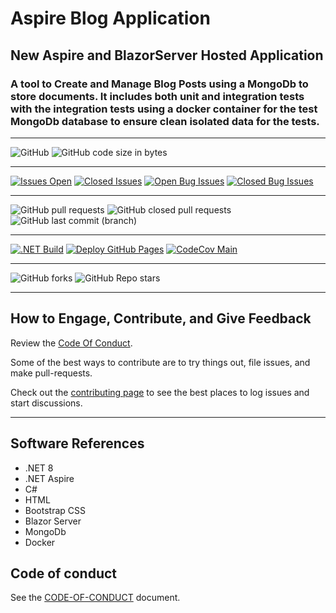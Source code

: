 # Aspire Blog Application

## New Aspire and BlazorServer Hosted Application

### A tool to Create and Manage Blog Posts using a MongoDb to store documents. It includes both unit and integration tests with the integration tests using a docker container for the test MongoDb database to ensure  clean isolated data for the tests.

****
![GitHub](https://img.shields.io/github/license/mpaulosky/AspireBlog?logo=github)
![GitHub code size in bytes](https://img.shields.io/github/languages/code-size/mpaulosky/AspireBlog?logo=github)
****
[![Issues Open](https://img.shields.io/github/issues/mpaulosky/AspireBlog.svg?style=flatsquare&logo=github&label=Open%20Issues)](https://github.com/mpaulosky/AspireBlog/issues)
[![Closed Issues](https://img.shields.io/github/issues-closed/mpaulosky/AspireBlog.svg?style=flatsquare&logo=github&label=Closed%20Issues)](https://github.com/mpaulosky/AspireBlog/issues?q=sort%3Aupdated-desc+is%3Aissue+is%3Aclosed)
[![Open Bug Issues](https://img.shields.io/github/issues/mpaulosky/AspireBlog/bug.svg?style=flatsquare&logo=github&label=Open%20Bug%20Issues)](https://github.com/mpaulosky/AspireBlog/issues?q=is%3Aissue+is%3Aopen+label%3Abug)
[![Closed Bug Issues](https://img.shields.io/github/issues-closed/mpaulosky/AspireBlog/bug.svg?style=flatsquare&logo=github&label=Closed%20Bug%20Issues)](https://github.com/mpaulosky/AspireBlog/issues?q=is%3Aissue+is%3Aclosed+label%3Abug)
****
![GitHub pull requests](https://img.shields.io/github/issues-pr/mpaulosky/AspireBlog?label=pull%20requests&logo=github)
![GitHub closed pull requests](https://img.shields.io/github/issues-pr-closed/mpaulosky/AspireBlog?logo=github)
![GitHub last commit (branch)](https://img.shields.io/github/last-commit/mpaulosky/AspireBlog/main?label=last%20commit%20main&logo=github)
****
[![.NET Build](https://github.com/mpaulosky/AspireBlog/actions/workflows/dotnet-build.yml/badge.svg)](https://github.com/mpaulosky/AspireBlog/actions/workflows/dotnet-build.yml)
[![Deploy GitHub Pages](https://github.com/mpaulosky/AspireBlog/actions/workflows/deploy-jekyll-gh-pages.yml/badge.svg)](https://github.com/mpaulosky/AspireBlog/actions/workflows/deploy-jekyll-gh-pages.yml)
[![CodeCov Main](https://codecov.io/gh/mpaulosky/AspireBlog/branch/main/graph/badge.svg)](https://codecov.io/gh/mpaulosky/AspireBlog)
****
![GitHub forks](https://img.shields.io/github/forks/mpaulosky/AspireBlog?label=Fork&logo=github)
![GitHub Repo stars](https://img.shields.io/github/stars/mpaulosky/AspireBlog?label=Stars&logo=github)
****

## How to Engage, Contribute, and Give Feedback

Review the [Code Of Conduct](CODE_OF_CONDUCT.md).

Some of the best ways to contribute are to try things out, file issues, and make pull-requests.

Check out the [contributing page](CONTRIBUTING.md) to see the best places to log issues and start discussions.

****

## Software References

* .NET 8
* .NET Aspire
* C#
* HTML
* Bootstrap CSS
* Blazor Server
* MongoDb
* Docker

## Code of conduct

See the [CODE-OF-CONDUCT](CODE_OF_CONDUCT.md) document.